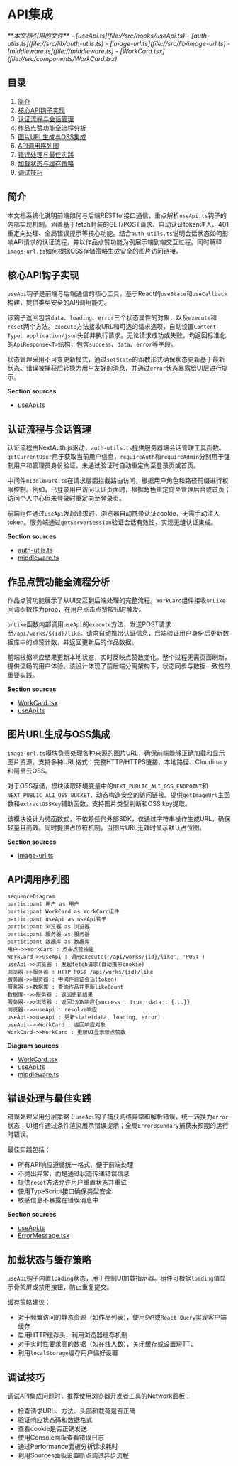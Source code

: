 # API集成

<cite>
**本文档引用的文件**  
- [useApi.ts](file://src/hooks/useApi.ts)
- [auth-utils.ts](file://src/lib/auth-utils.ts)
- [image-url.ts](file://src/lib/image-url.ts)
- [middleware.ts](file://middleware.ts)
- [WorkCard.tsx](file://src/components/WorkCard.tsx)
</cite>

## 目录
1. [简介](#简介)
2. [核心API钩子实现](#核心api钩子实现)
3. [认证流程与会话管理](#认证流程与会话管理)
4. [作品点赞功能全流程分析](#作品点赞功能全流程分析)
5. [图片URL生成与OSS集成](#图片url生成与oss集成)
6. [API调用序列图](#api调用序列图)
7. [错误处理与最佳实践](#错误处理与最佳实践)
8. [加载状态与缓存策略](#加载状态与缓存策略)
9. [调试技巧](#调试技巧)

## 简介
本文档系统化说明前端如何与后端RESTful接口通信，重点解析`useApi.ts`钩子的内部实现机制。涵盖基于fetch封装的GET/POST请求、自动认证token注入、401重定向处理、全局错误提示等核心功能。结合`auth-utils.ts`说明会话状态如何影响API请求的认证流程，并以作品点赞功能为例展示端到端交互过程。同时解释`image-url.ts`如何根据OSS存储策略生成安全的图片访问链接。

## 核心API钩子实现
`useApi`钩子是前端与后端通信的核心工具，基于React的`useState`和`useCallback`构建，提供类型安全的API调用能力。

该钩子返回包含`data`、`loading`、`error`三个状态属性的对象，以及`execute`和`reset`两个方法。`execute`方法接收URL和可选的请求选项，自动设置`Content-Type: application/json`头部并执行请求。无论请求成功或失败，均返回标准化的`ApiResponse<T>`结构，包含`success`、`data`、`error`等字段。

状态管理采用不可变更新模式，通过`setState`的函数形式确保状态更新基于最新状态。错误被捕获后转换为用户友好的消息，并通过`error`状态暴露给UI层进行提示。

**Section sources**
- [useApi.ts](file://src/hooks/useApi.ts#L1-L85)

## 认证流程与会话管理
认证流程由NextAuth.js驱动，`auth-utils.ts`提供服务器端会话管理工具函数。`getCurrentUser`用于获取当前用户信息，`requireAuth`和`requireAdmin`分别用于强制用户和管理员身份验证，未通过验证时自动重定向至登录页或首页。

中间件`middleware.ts`在请求层面拦截路由访问，根据用户角色和路径前缀进行权限控制。例如，已登录用户访问认证页面时，根据角色重定向至管理后台或首页；访问个人中心但未登录时重定向至登录页。

前端组件通过`useApi`发起请求时，浏览器自动携带认证cookie，无需手动注入token。服务端通过`getServerSession`验证会话有效性，实现无缝认证集成。

**Section sources**
- [auth-utils.ts](file://src/lib/auth-utils.ts#L1-L23)
- [middleware.ts](file://middleware.ts#L1-L50)

## 作品点赞功能全流程分析
作品点赞功能展示了从UI交互到后端处理的完整流程。`WorkCard`组件接收`onLike`回调函数作为prop，在用户点击点赞按钮时触发。

`onLike`函数内部调用`useApi`的`execute`方法，发送POST请求至`/api/works/${id}/like`。请求自动携带认证信息，后端验证用户身份后更新数据库中的点赞计数，并返回更新后的作品数据。

前端根据响应结果更新本地状态，实时反映点赞数变化。整个过程无需页面刷新，提供流畅的用户体验。该设计体现了前后端分离架构下，状态同步与数据一致性的重要实践。

**Section sources**
- [WorkCard.tsx](file://src/components/WorkCard.tsx#L1-L92)
- [useApi.ts](file://src/hooks/useApi.ts#L1-L85)

## 图片URL生成与OSS集成
`image-url.ts`模块负责处理各种来源的图片URL，确保前端能够正确加载和显示图片资源。支持多种URL格式：完整HTTP/HTTPS链接、本地路径、Cloudinary和阿里云OSS。

对于OSS存储，模块读取环境变量中的`NEXT_PUBLIC_ALI_OSS_ENDPOINT`和`NEXT_PUBLIC_ALI_OSS_BUCKET`，动态构造安全的访问链接。提供`getImageUrl`主函数和`extractOSSKey`辅助函数，支持图片类型判断和OSS key提取。

该模块设计为纯函数式，不依赖任何外部SDK，仅通过字符串操作生成URL，确保轻量且高效。同时提供占位符机制，当图片URL无效时显示默认占位图。

**Section sources**
- [image-url.ts](file://src/lib/image-url.ts#L1-L95)

## API调用序列图
```mermaid
sequenceDiagram
participant 用户 as 用户
participant WorkCard as WorkCard组件
participant useApi as useApi钩子
participant 浏览器 as 浏览器
participant 服务器 as 服务器
participant 数据库 as 数据库
用户->>WorkCard : 点击点赞按钮
WorkCard->>useApi : 调用execute('/api/works/{id}/like', 'POST')
useApi->>浏览器 : 发起fetch请求(自动携带cookie)
浏览器->>服务器 : HTTP POST /api/works/{id}/like
服务器->>服务器 : 中间件验证会话(token)
服务器->>数据库 : 查询作品并更新likeCount
数据库-->>服务器 : 返回更新结果
服务器-->>浏览器 : 返回JSON响应{success : true, data : {...}}
浏览器-->>useApi : resolve响应
useApi->>useApi : 更新state(data, loading, error)
useApi-->>WorkCard : 返回响应对象
WorkCard->>WorkCard : 更新UI显示新点赞数
```

**Diagram sources**
- [WorkCard.tsx](file://src/components/WorkCard.tsx#L1-L92)
- [useApi.ts](file://src/hooks/useApi.ts#L1-L85)
- [middleware.ts](file://middleware.ts#L1-L50)

## 错误处理与最佳实践
错误处理采用分层策略：`useApi`钩子捕获网络异常和解析错误，统一转换为`error`状态；UI组件通过条件渲染展示错误提示；全局`ErrorBoundary`捕获未预期的运行时错误。

最佳实践包括：
- 所有API响应遵循统一格式，便于前端处理
- 不抛出异常，而是通过状态传递错误信息
- 提供`reset`方法允许用户重置状态并重试
- 使用TypeScript接口确保类型安全
- 敏感信息不暴露在错误消息中

**Section sources**
- [useApi.ts](file://src/hooks/useApi.ts#L1-L85)
- [ErrorMessage.tsx](file://src/components/ErrorMessage.tsx#L1-L32)

## 加载状态与缓存策略
`useApi`钩子内置`loading`状态，用于控制UI加载指示器。组件可根据`loading`值显示骨架屏或禁用按钮，防止重复提交。

缓存策略建议：
- 对于频繁访问的静态资源（如作品列表），使用`SWR`或`React Query`实现客户端缓存
- 启用HTTP缓存头，利用浏览器缓存机制
- 对于实时性要求高的数据（如在线人数），关闭缓存或设置短TTL
- 利用`localStorage`缓存用户偏好设置

## 调试技巧
调试API集成问题时，推荐使用浏览器开发者工具的Network面板：
- 检查请求URL、方法、头部和载荷是否正确
- 验证响应状态码和数据格式
- 查看cookie是否正确发送
- 使用Console面板查看错误日志
- 通过Performance面板分析请求耗时
- 利用Sources面板设置断点调试异步流程